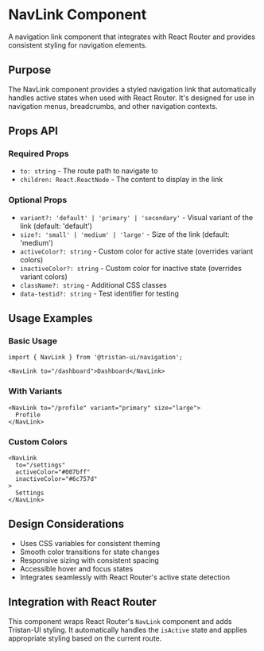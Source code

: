 # NavLink Component

A navigation link component that integrates with React Router and provides consistent styling for navigation elements.

## Purpose

The NavLink component provides a styled navigation link that automatically handles active states when used with React Router. It's designed for use in navigation menus, breadcrumbs, and other navigation contexts.

## Props API

### Required Props
- `to: string` - The route path to navigate to
- `children: React.ReactNode` - The content to display in the link

### Optional Props
- `variant?: 'default' | 'primary' | 'secondary'` - Visual variant of the link (default: 'default')
- `size?: 'small' | 'medium' | 'large'` - Size of the link (default: 'medium')
- `activeColor?: string` - Custom color for active state (overrides variant colors)
- `inactiveColor?: string` - Custom color for inactive state (overrides variant colors)
- `className?: string` - Additional CSS classes
- `data-testid?: string` - Test identifier for testing

## Usage Examples

### Basic Usage
```tsx
import { NavLink } from '@tristan-ui/navigation';

<NavLink to="/dashboard">Dashboard</NavLink>
```

### With Variants
```tsx
<NavLink to="/profile" variant="primary" size="large">
  Profile
</NavLink>
```

### Custom Colors
```tsx
<NavLink 
  to="/settings" 
  activeColor="#007bff" 
  inactiveColor="#6c757d"
>
  Settings
</NavLink>
```

## Design Considerations

- Uses CSS variables for consistent theming
- Smooth color transitions for state changes
- Responsive sizing with consistent spacing
- Accessible hover and focus states
- Integrates seamlessly with React Router's active state detection

## Integration with React Router

This component wraps React Router's `NavLink` component and adds Tristan-UI styling. It automatically handles the `isActive` state and applies appropriate styling based on the current route. 